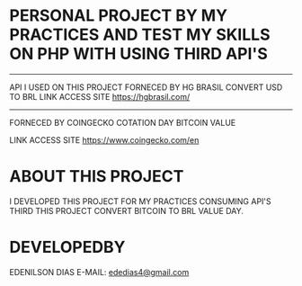 # PERSONAL PROJECT BY MY PRACTICES AND TEST MY SKILLS ON PHP WITH USING THIRD API'S
------------------------------------------------------------
API I USED ON THIS PROJECT 
FORNECED BY HG BRASIL 
CONVERT USD TO BRL
LINK ACCESS SITE https://hgbrasil.com/

------------------------------------------------------------
FORNECED BY COINGECKO
COTATION DAY BITCOIN VALUE

LINK ACCESS SITE https://www.coingecko.com/en
   
# ABOUT THIS PROJECT
  I DEVELOPED THIS PROJECT FOR MY PRACTICES CONSUMING API'S THIRD
  THIS PROJECT CONVERT BITCOIN TO BRL VALUE DAY.

# DEVELOPEDBY
  EDENILSON DIAS
  E-MAIL: ededias4@gmail.com
